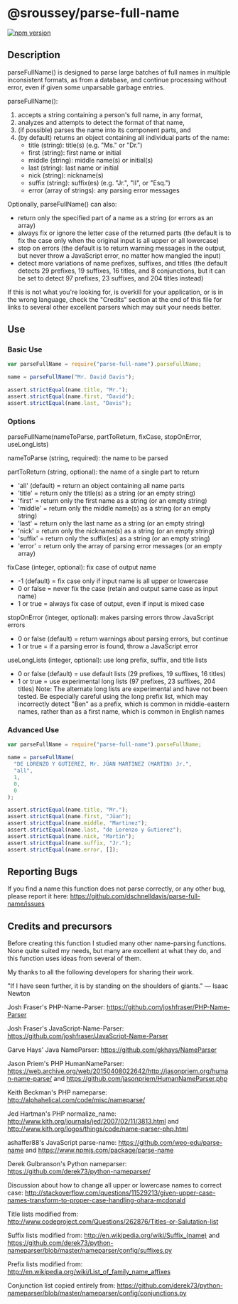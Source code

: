# @sroussey/parse-full-name

[![npm version](https://badge.fury.io/js/parse-full-name-plus.svg)](https://badge.fury.io/js/parse-full-name-plus)

## Description

parseFullName() is designed to parse large batches of full names in multiple
inconsistent formats, as from a database, and continue processing without error,
even if given some unparsable garbage entries.

parseFullName():

1. accepts a string containing a person's full name, in any format,
2. analyzes and attempts to detect the format of that name,
3. (if possible) parses the name into its component parts, and
4. (by default) returns an object containing all individual parts of the name:
   - title (string): title(s) (e.g. "Ms." or "Dr.")
   - first (string): first name or initial
   - middle (string): middle name(s) or initial(s)
   - last (string): last name or initial
   - nick (string): nickname(s)
   - suffix (string): suffix(es) (e.g. "Jr.", "II", or "Esq.")
   - error (array of strings): any parsing error messages

Optionally, parseFullName() can also:

- return only the specified part of a name as a string (or errors as an array)
- always fix or ignore the letter case of the returned parts (the default is
  to fix the case only when the original input is all upper or all lowercase)
- stop on errors (the default is to return warning messages in the output,
  but never throw a JavaScript error, no matter how mangled the input)
- detect more variations of name prefixes, suffixes, and titles (the default
  detects 29 prefixes, 19 suffixes, 16 titles, and 8 conjunctions, but it
  can be set to detect 97 prefixes, 23 suffixes, and 204 titles instead)

If this is not what you're looking for, is overkill for your application, or
is in the wrong language, check the "Credits" section at the end of this file
for links to several other excellent parsers which may suit your needs better.

## Use

### Basic Use

```javascript
var parseFullName = require("parse-full-name").parseFullName;

name = parseFullName("Mr. David Davis");

assert.strictEqual(name.title, "Mr.");
assert.strictEqual(name.first, "David");
assert.strictEqual(name.last, "Davis");
```

### Options

parseFullName(nameToParse, partToReturn, fixCase, stopOnError, useLongLists)

nameToParse (string, required): the name to be parsed

partToReturn (string, optional): the name of a single part to return

- 'all' (default) = return an object containing all name parts
- 'title' = return only the title(s) as a string (or an empty string)
- 'first' = return only the first name as a string (or an empty string)
- 'middle' = return only the middle name(s) as a string (or an empty string)
- 'last' = return only the last name as a string (or an empty string)
- 'nick' = return only the nickname(s) as a string (or an empty string)
- 'suffix' = return only the suffix(es) as a string (or an empty string)
- 'error' = return only the array of parsing error messages (or an empty array)

fixCase (integer, optional): fix case of output name

- -1 (default) = fix case only if input name is all upper or lowercase
- 0 or false = never fix the case (retain and output same case as input name)
- 1 or true = always fix case of output, even if input is mixed case

stopOnError (integer, optional): makes parsing errors throw JavaScript errors

- 0 or false (default) = return warnings about parsing errors, but continue
- 1 or true = if a parsing error is found, throw a JavaScript error

useLongLists (integer, optional): use long prefix, suffix, and title lists

- 0 or false (default) = use default lists (29 prefixes, 19 suffixes, 16 titles)
- 1 or true = use experimental long lists (97 prefixes, 23 suffixes, 204 titles)
  Note: The alternate long lists are experimental and have not been tested.
  Be especially careful using the long prefix list, which may incorrectly
  detect "Ben" as a prefix, which is common in middle-eastern names,
  rather than as a first name, which is common in English names

### Advanced Use

```javascript
var parseFullName = require("parse-full-name").parseFullName;

name = parseFullName(
  "DE LORENZO Y GUTIEREZ, Mr. JÜAN MARTINEZ (MARTIN) Jr.",
  "all",
  1,
  0,
  0
);

assert.strictEqual(name.title, "Mr.");
assert.strictEqual(name.first, "Jüan");
assert.strictEqual(name.middle, "Martinez");
assert.strictEqual(name.last, "de Lorenzo y Gutierez");
assert.strictEqual(name.nick, "Martin");
assert.strictEqual(name.suffix, "Jr.");
assert.strictEqual(name.error, []);
```

## Reporting Bugs

If you find a name this function does not parse correctly, or any other bug,
please report it here: https://github.com/dschnelldavis/parse-full-name/issues

## Credits and precursors

Before creating this function I studied many other name-parsing functions.
None quite suited my needs, but many are excellent at what they do, and
this function uses ideas from several of them.

My thanks to all the following developers for sharing their work.

"If I have seen further, it is by standing on the shoulders of giants."
— Isaac Newton

Josh Fraser's PHP-Name-Parser:
https://github.com/joshfraser/PHP-Name-Parser

Josh Fraser's JavaScript-Name-Parser:
https://github.com/joshfraser/JavaScript-Name-Parser

Garve Hays' Java NameParser:
https://github.com/gkhays/NameParser

Jason Priem's PHP HumanNameParser:
https://web.archive.org/web/20150408022642/http://jasonpriem.org/human-name-parse/ and
https://github.com/jasonpriem/HumanNameParser.php

Keith Beckman's PHP nameparse:
http://alphahelical.com/code/misc/nameparse/

Jed Hartman's PHP normalize_name:
http://www.kith.org/journals/jed/2007/02/11/3813.html and
http://www.kith.org/logos/things/code/name-parser-php.html

ashaffer88's JavaScript parse-name:
https://github.com/weo-edu/parse-name and
https://www.npmjs.com/package/parse-name

Derek Gulbranson's Python nameparser:
https://github.com/derek73/python-nameparser/

Discussion about how to change all upper or lowercase names to correct case:
http://stackoverflow.com/questions/11529213/given-upper-case-names-transform-to-proper-case-handling-ohara-mcdonald

Title lists modified from:
http://www.codeproject.com/Questions/262876/Titles-or-Salutation-list

Suffix lists modified from:
http://en.wikipedia.org/wiki/Suffix_(name) and
https://github.com/derek73/python-nameparser/blob/master/nameparser/config/suffixes.py

Prefix lists modified from:
http://en.wikipedia.org/wiki/List_of_family_name_affixes

Conjunction list copied entirely from:
https://github.com/derek73/python-nameparser/blob/master/nameparser/config/conjunctions.py
